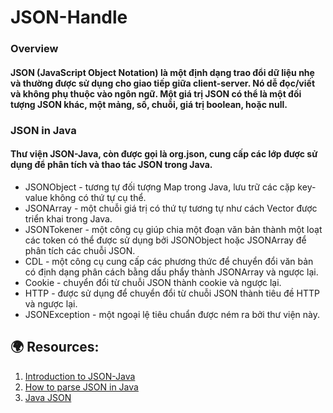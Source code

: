 # JSON-Handle
### Overview
#### JSON (JavaScript Object Notation) là một định dạng trao đổi dữ liệu nhẹ và thường được sử dụng cho giao tiếp giữa client-server. Nó dễ đọc/viết và không phụ thuộc vào ngôn ngữ. Một giá trị JSON có thể là một đối tượng JSON khác, một mảng, số, chuỗi, giá trị boolean, hoặc null.
### JSON in Java
#### Thư viện JSON-Java, còn được gọi là org.json, cung cấp các lớp được sử dụng để phân tích và thao tác JSON trong Java.
* JSONObject - tương tự đối tượng Map trong Java, lưu trữ các cặp key-value không có thứ tự cụ thể.
* JSONArray - một chuỗi giá trị có thứ tự tương tự như cách Vector được triển khai trong Java.
* JSONTokener - một công cụ giúp chia một đoạn văn bản thành một loạt các token có thể được sử dụng bởi JSONObject hoặc JSONArray để phân tích các chuỗi JSON.
* CDL - một công cụ cung cấp các phương thức để chuyển đổi văn bản có định dạng phân cách bằng dấu phẩy thành JSONArray và ngược lại.
* Cookie - chuyển đổi từ chuỗi JSON thành cookie và ngược lại.
* HTTP - được sử dụng để chuyển đổi từ chuỗi JSON thành tiêu đề HTTP và ngược lại.
* JSONException - một ngoại lệ tiêu chuẩn được ném ra bởi thư viện này.

## 🌍 Resources:
1. [Introduction to JSON-Java](https://www.baeldung.com/java-org-json) <br>
2. [How to parse JSON in Java](https://www.geeksforgeeks.org/parse-json-java/) <br>
3. [Java JSON](https://www.javatpoint.com/java-json-example) <br>
